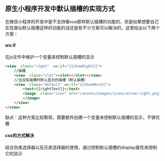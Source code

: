 ## 原生小程序开发中默认插槽的实现方式
在微信小程序的开发中是不支持像vue那样默认插槽的功能的，但是如果想要自己实现类似默认插槽这样的功能的话还是有不少方案可以解决的，这里给出以下两个方案：
#### wx:if
在js文件中维护一个变量来控制默认插槽的显示
```html
<view  class="right"  wx:if="{{showRight}}">
	//插槽
	<view  class="slot"><slot></slot></view>
	//当没有插槽时默认显示的插槽（默认插槽）
	<view  class="default" wx:if="{{showMore}}">
		<text>{{rightText}}</text>
		<image  class="icon" src="/assets/images/icons/arrow-right.png">
		</image>
	</view>
</view>
```
缺点：这种方案比较繁琐，需要额外创建一个变量来控制默认插槽的显示，不够优雅
#### css的方式解决
结合伪类选择器以及兄弟选择器的使用，通过控制默认插槽的display属性来控制它的显示
```css
```











<!--stackedit_data:
eyJoaXN0b3J5IjpbLTM2ODIzMTQwMiwtODgyNDYzNTM1LDIwND
AyOTc2MjJdfQ==
-->